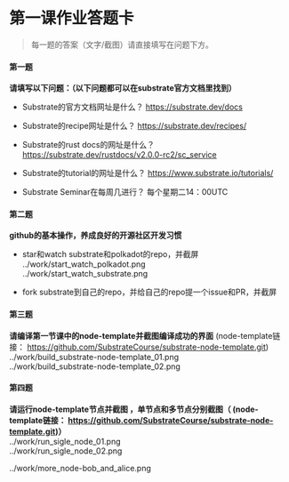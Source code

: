 # 第一课作业答题卡

> 每一题的答案（文字/截图）请直接填写在问题下方。

#### 第一题

**请填写以下问题：（以下问题都可以在substrate官方文档里找到）**

- Substrate的官方文档网址是什么？
https://substrate.dev/docs
  

- Substrate的recipe网址是什么？
https://substrate.dev/recipes/
  

- Substrate的rust docs的网址是什么？
https://substrate.dev/rustdocs/v2.0.0-rc2/sc_service
  

- Substrate的tutorial的网址是什么？
https://www.substrate.io/tutorials/
  

- Substrate Seminar在每周几进行？
每个星期二14：00UTC




#### 第二题

**github的基本操作，养成良好的开源社区开发习惯**

- star和watch substrate和polkadot的repo，并截屏  
../work/start_watch_polkadot.png  
../work/start_watch_substrate.png  
  

- fork substrate到自己的repo，并给自己的repo提一个issue和PR，并截屏





#### 第三题

**请编译第一节课中的node-template并截图编译成功的界面** (node-template链接： https://github.com/SubstrateCourse/substrate-node-template.git)  
../work/build_substrate-node-template_01.png  
../work/build_substrate-node-template_02.png  


#### 第四题

**请运行node-template节点并截图 ，单节点和多节点分别截图（ (node-template链接： https://github.com/SubstrateCourse/substrate-node-template.git)）**  
../work/run_sigle_node_01.png  
../work/run_sigle_node_02.png  

../work/more_node-bob_and_alice.png 


